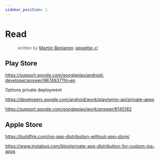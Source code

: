 ```yaml
---
sidebar_position: 1
---
```


# Read

> written by [Martijn Benjamin](https://www.linkedin.com/in/martijn-benjamin/) ([appeltje-c](https://github.com/appeltje-c))

## Play Store

https://support.google.com/googleplay/android-developer/answer/9874937?hl=en

Options private deployment

https://developers.google.com/android/work/play/emm-api/private-apps

https://support.google.com/googleplay/work/answer/6145182


## Apple Store

https://buildfire.com/ios-app-distribution-without-app-store/

https://www.instabug.com/blog/private-app-distribution-for-custom-ios-apps


